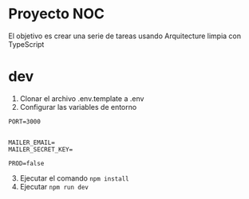 # Proyecto NOC

El objetivo es crear una serie de tareas usando
Arquitecture limpia con TypeScript

# dev
1. Clonar el archivo .env.template a .env
2. Configurar las variables de entorno
```
PORT=3000


MAILER_EMAIL= 
MAILER_SECRET_KEY=

PROD=false
```
3. Ejecutar el comando ```npm install```
4. Ejecutar ```npm run dev```